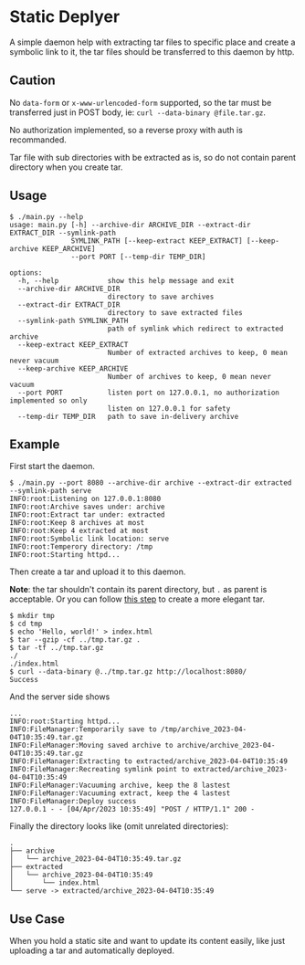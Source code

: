 # Static Deplyer

A simple daemon help with extracting tar files to specific place
and create a symbolic link to it, the tar files should be transferred
to this daemon by http.

## Caution

No `data-form` or `x-www-urlencoded-form` supported, so the tar must be transferred
just in POST body, ie: `curl --data-binary @file.tar.gz`.

No authorization implemented, so a reverse proxy with auth is recommanded.

Tar file with sub directories with be extracted as is, so do not contain parent
directory when you create tar.

## Usage

```
$ ./main.py --help
usage: main.py [-h] --archive-dir ARCHIVE_DIR --extract-dir EXTRACT_DIR --symlink-path
               SYMLINK_PATH [--keep-extract KEEP_EXTRACT] [--keep-archive KEEP_ARCHIVE]
               --port PORT [--temp-dir TEMP_DIR]

options:
  -h, --help            show this help message and exit
  --archive-dir ARCHIVE_DIR
                        directory to save archives
  --extract-dir EXTRACT_DIR
                        directory to save extracted files
  --symlink-path SYMLINK_PATH
                        path of symlink which redirect to extracted archive
  --keep-extract KEEP_EXTRACT
                        Number of extracted archives to keep, 0 mean never vacuum
  --keep-archive KEEP_ARCHIVE
                        Number of archives to keep, 0 mean never vacuum
  --port PORT           listen port on 127.0.0.1, no authorization implemented so only
                        listen on 127.0.0.1 for safety
  --temp-dir TEMP_DIR   path to save in-delivery archive
```

## Example

First start the daemon.

```
$ ./main.py --port 8080 --archive-dir archive --extract-dir extracted --symlink-path serve
INFO:root:Listening on 127.0.0.1:8080
INFO:root:Archive saves under: archive
INFO:root:Extract tar under: extracted
INFO:root:Keep 8 archives at most
INFO:root:Keep 4 extracted at most
INFO:root:Symbolic link location: serve
INFO:root:Temperory directory: /tmp
INFO:root:Starting httpd...
```

Then create a tar and upload it to this daemon.

**Note**: the tar shouldn't contain its parent directory, but `.` as parent
is acceptable. Or you can follow [this step](https://stackoverflow.com/a/39530409)
to create a more elegant tar.

```
$ mkdir tmp
$ cd tmp
$ echo 'Hello, world!' > index.html
$ tar --gzip -cf ../tmp.tar.gz .
$ tar -tf ../tmp.tar.gz
./
./index.html
$ curl --data-binary @../tmp.tar.gz http://localhost:8080/
Success
```

And the server side shows

```
...
INFO:root:Starting httpd...
INFO:FileManager:Temporarily save to /tmp/archive_2023-04-04T10:35:49.tar.gz
INFO:FileManager:Moving saved archive to archive/archive_2023-04-04T10:35:49.tar.gz
INFO:FileManager:Extracting to extracted/archive_2023-04-04T10:35:49
INFO:FileManager:Recreating symlink point to extracted/archive_2023-04-04T10:35:49
INFO:FileManager:Vacuuming archive, keep the 8 lastest
INFO:FileManager:Vacuuming extract, keep the 4 lastest
INFO:FileManager:Deploy success
127.0.0.1 - - [04/Apr/2023 10:35:49] "POST / HTTP/1.1" 200 -
```

Finally the directory looks like (omit unrelated directories):

```
.
├── archive
│   └── archive_2023-04-04T10:35:49.tar.gz
├── extracted
│   └── archive_2023-04-04T10:35:49
│       └── index.html
└── serve -> extracted/archive_2023-04-04T10:35:49
```

## Use Case

When you hold a static site and want to update its content easily,
like just uploading a tar and automatically deployed.
